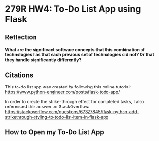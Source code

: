 # 279R HW4: To-Do List App using Flask

## Reflection

#### What are the significant software concepts that this combination of technologies has that each previous set of technologies did not? Or that they handle significantly differently?



## Citations

This to-do list app was created by following this online tutorial: https://www.python-engineer.com/posts/flask-todo-app/

In order to create the strike-through effect for completed tasks, I also referenced this answer on StackOverflow: https://stackoverflow.com/questions/67327845/flask-python-add-strikethrough-styling-to-todo-list-item-in-flask-app


## How to Open my To-Do List App

